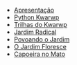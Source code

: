 <!---
Open Source program Pynoplia - Copyright © 2024  Carlo Oliveira** <carlo@nce.ufrj.br>,
PDX-License-Identifier:** `GNU General Public License v3.0 or later <http://is.gd/3Udt>`_.
-->
- [Apresentação](README)
- [Python Kwarwp](inicial)
- [Trilhas do Kwarwp](kwarwp_o)
- [Jardim Radical](../sbce/o_jogo)
- [Povoando o Jardim](../sbce/o_elenco)
- [O Jardim Floresce](../sbce/o_movimento)
- [Capoeira no Mato](../sbce/a_capoeira)